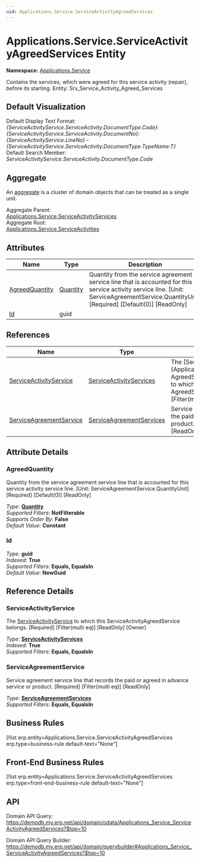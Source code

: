 ```yaml
---
uid: Applications.Service.ServiceActivityAgreedServices
---
```

# Applications.Service.ServiceActivityAgreedServices Entity

**Namespace:** [Applications.Service](Applications.Service.md)  

Contains the services, which were agreed for this service activity (repair), before its starting. Entity: Srv_Service_Activity_Agreed_Services

## Default Visualization
Default Display Text Format:  
_{ServiceActivityService.ServiceActivity.DocumentType.Code}:{ServiceActivityService.ServiceActivity.DocumentNo}:{ServiceActivityService.LineNo} - {ServiceActivityService.ServiceActivity.DocumentType.TypeName:T}_  
Default Search Member:  
_ServiceActivityService.ServiceActivity.DocumentType.Code_  

## Aggregate
An [aggregate](https://docs.erp.net/tech/advanced/concepts/aggregates.html) is a cluster of domain objects that can be treated as a single unit.  

Aggregate Parent:  
[Applications.Service.ServiceActivityServices](Applications.Service.ServiceActivityServices.md)  
Aggregate Root:  
[Applications.Service.ServiceActivities](Applications.Service.ServiceActivities.md)  

## Attributes

| Name | Type | Description |
| ---- | ---- | --- |
| [AgreedQuantity](Applications.Service.ServiceActivityAgreedServices.md#agreedquantity) | [Quantity](../data-types.md#quantity) | Quantity from the service agreement service line that is accounted for this service activity service line. [Unit: ServiceAgreementService.QuantityUnit] [Required] [Default(0)] [ReadOnly] 
| [Id](Applications.Service.ServiceActivityAgreedServices.md#id) | guid |  

## References

| Name | Type | Description |
| ---- | ---- | --- |
| [ServiceActivityService](Applications.Service.ServiceActivityAgreedServices.md#serviceactivityservice) | [ServiceActivityServices](Applications.Service.ServiceActivityServices.md) | The [ServiceActivityService](Applications.Service.ServiceActivity<br />AgreedServices.md#serviceactivityservice) to which this ServiceActivity<br />AgreedService belongs. [Required] [Filter(multi eq)] [ReadOnly] [Owner] |
| [ServiceAgreementService](Applications.Service.ServiceActivityAgreedServices.md#serviceagreementservice) | [ServiceAgreementServices](Applications.Service.ServiceAgreementServices.md) | Service agreement service line that records the paid or agreed in advance service or product. [Required] [Filter(multi eq)] [ReadOnly] |


## Attribute Details

### AgreedQuantity

Quantity from the service agreement service line that is accounted for this service activity service line. [Unit: ServiceAgreementService.QuantityUnit] [Required] [Default(0)] [ReadOnly]

_Type_: **[Quantity](../data-types.md#quantity)**  
_Supported Filters_: **NotFilterable**  
_Supports Order By_: **False**  
_Default Value_: **Constant**  

### Id

_Type_: **guid**  
_Indexed_: **True**  
_Supported Filters_: **Equals, EqualsIn**  
_Default Value_: **NewGuid**  


## Reference Details

### ServiceActivityService

The [ServiceActivityService](Applications.Service.ServiceActivityAgreedServices.md#serviceactivityservice) to which this ServiceActivityAgreedService belongs. [Required] [Filter(multi eq)] [ReadOnly] [Owner]

_Type_: **[ServiceActivityServices](Applications.Service.ServiceActivityServices.md)**  
_Indexed_: **True**  
_Supported Filters_: **Equals, EqualsIn**  

### ServiceAgreementService

Service agreement service line that records the paid or agreed in advance service or product. [Required] [Filter(multi eq)] [ReadOnly]

_Type_: **[ServiceAgreementServices](Applications.Service.ServiceAgreementServices.md)**  
_Supported Filters_: **Equals, EqualsIn**  



## Business Rules

[!list erp.entity=Applications.Service.ServiceActivityAgreedServices erp.type=business-rule default-text="None"]

## Front-End Business Rules

[!list erp.entity=Applications.Service.ServiceActivityAgreedServices erp.type=front-end-business-rule default-text="None"]

## API

Domain API Query:
<https://demodb.my.erp.net/api/domain/odata/Applications_Service_ServiceActivityAgreedServices?$top=10>

Domain API Query Builder:
<https://demodb.my.erp.net/api/domain/querybuilder#Applications_Service_ServiceActivityAgreedServices?$top=10>

